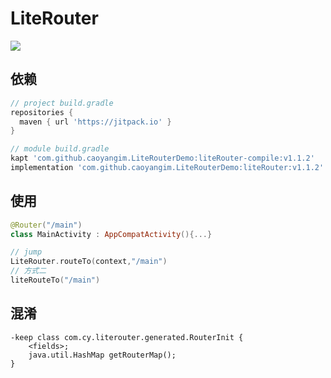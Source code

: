 # LiteRouter
[![](https://jitpack.io/v/caoyangim/LiteRouterDemo.svg)](https://jitpack.io/#caoyangim/LiteRouterDemo)
## 依赖
``` gradle
// project build.gradle
repositories {
  maven { url 'https://jitpack.io' }
}
```
``` gradle
// module build.gradle
kapt 'com.github.caoyangim.LiteRouterDemo:liteRouter-compile:v1.1.2'
implementation 'com.github.caoyangim.LiteRouterDemo:liteRouter:v1.1.2'
```
## 使用
``` kotlin
@Router("/main")
class MainActivity : AppCompatActivity(){...}

// jump
LiteRouter.routeTo(context,"/main")
// 方式二
liteRouteTo("/main")

```
## 混淆
```
-keep class com.cy.literouter.generated.RouterInit {
    <fields>;
    java.util.HashMap getRouterMap();
}
```
